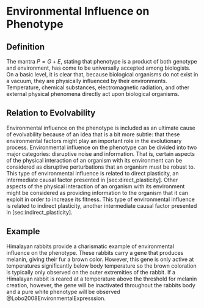 Environmental Influence on Phenotype
====================================

Definition
----------

The mantra $P = G + E$, stating that phenotype is a product of both genotype and environment, has come to be universally accepted among biologists.
On a basic level, it is clear that, because biological organisms do not exist in a vacuum, they are physically influenced by their environments.
Temperature, chemical substances, electromagnetic radiation, and other external physical phenomena directly act upon biological organisms.

Relation to Evolvability
------------------------

Environmental influence on the phenotype is included as an ultimate cause of evolvability because of an idea that is a bit more subtle: that these environmental factors might play an important role in the evolutionary process.
Environmental influence on the phenotype can be divided into two major categories: disruptive noise and information.
That is, certain aspects of the physical interaction of an organism with its environment can be considered as disruptive perturbations that an organism must be robust to.
This type of environmental influence is related to direct plasticity, an intermediate causal factor presented in \[sec:direct\_plasticity\].
Other aspects of the physical interaction of an organism with its environment might be considered as providing information to the organism that it can exploit in order to increase its fitness.
This type of environmental influence is related to indirect plasticity, another intermediate causal factor presented in \[sec:indirect\_plasticity\].

Example
-------

Himalayan rabbits provide a charismatic example of environmental influence on the phenotype.
These rabbits carry a gene that produces melanin, giving their fur a brown color.
However, this gene is only active at temperatures significantly below body temperature so the brown coloration is typically only observed on the outer extremities of the rabbit.
If a Himalayan rabbit is reared at a temperature above the threshold for melanin creation, however, the gene will be inactivated throughout the rabbits body and a pure white phenotype will be observed @Lobo2008EnvironmentalExpresssion.
